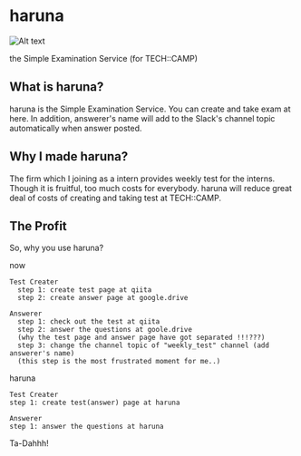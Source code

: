 # haruna

![Alt text](/assets/haruna2.png)

the Simple Examination Service (for TECH::CAMP)

## What is haruna?
  haruna is the Simple Examination Service. You can create and take exam at here. In addition, answerer's name will add to the Slack's channel topic automatically when answer posted.

## Why I made haruna?
  The firm which I joining as a intern provides weekly test for the interns. Though it is fruitful, too much costs for everybody. haruna will reduce great deal of costs of creating and taking test at TECH::CAMP.

## The Profit
  So, why you use haruna?

  now
  ```
  Test Creater
    step 1: create test page at qiita
    step 2: create answer page at google.drive

  Answerer
    step 1: check out the test at qiita
    step 2: answer the questions at goole.drive
    (why the test page and answer page have got separated !!!???)
    step 3: change the channel topic of "weekly_test" channel (add answerer's name)
    (this step is the most frustrated moment for me..)
  ```

  haruna
  ```
  Test Creater
  step 1: create test(answer) page at haruna

  Answerer
  step 1: answer the questions at haruna
  ```

  Ta-Dahhh!
